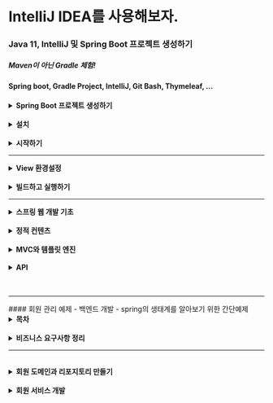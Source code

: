 # IntelliJ IDEA를 사용해보자.

### Java 11, IntelliJ 및 Spring Boot 프로젝트 생성하기
##### Maven이 아닌 Gradle 체험!
#### Spring boot, Gradle Project, IntelliJ, Git Bash, Thymeleaf, ...
<Style>
    summary {
        font-weight: bold;
    }
    .subtitle {
        font-weight: bold;
    }
</Style>
<details>
    <summary>Spring Boot 프로젝트 생성하기</summary>
    </br>
    <p>스프링 부트 스타터 사이트로 이동해서 스프링 프로젝트 생성하기</p>
    <p><a href="https://start.spring.io" >https://start.spring.io</a></p>
    <p>참고 : 버전에서 (SNAPSHOT) 혹은 다른 영어가 붙은 버전은 정식 RELEASE된 버전이 아니다.</p>
    <p>Dependencies : Spring Web, Thymeleaf</p>
    <p>* build.gradle</p>
    <pre>
    <code>
    plugins {
	id 'org.springframework.boot' version '2.7.5'
	id 'io.spring.dependency-management' version '1.0.15.RELEASE'
	id 'java'
}

group = 'hello'
version = '0.0.1-SNAPSHOT'
sourceCompatibility = '11'

repositories {
	mavenCentral()
}

dependencies {
	implementation 'org.springframework.boot:spring-boot-starter-thymeleaf'
	implementation 'org.springframework.boot:spring-boot-starter-web'
	testImplementation 'org.springframework.boot:spring-boot-starter-test'
	developmentOnly 'org.springframework.boot:spring-boot-devtools'
}

tasks.named('test') {
	useJUnitPlatform()
}
    </code>
    </pre>
</details>
</br>

<details>
    <summary>설치</summary>
    </br>
    <p>JDK 8 버전을 받을 때와 동일하게 설치한다.</p>
    <p>다만, 이번 연습은 JDK 11을 사용하기 때문에 11을 설치.<a href="https://www.oracle.com/kr/java/technologies/javase/jdk11-archive-downloads.html">JDK 11 설치링크</a></p>
    <p>IntelliJ는 그냥 알아서 무료판 받아서 하면 된다.</p>
    <p><a href="https://goddaehee.tistory.com/195">IntelliJ 설치 참고</a></p>
</details>
</br>

<details>
    <summary>시작하기</summary>
    </br>
    <p class="subtitle">동작 확인</p>
    <li>기본 메인 클래스 실행</li>
    <li>스프링 부트 메인 실행 후 에러페이지로 간단하게 동작 확인( http://localhost:8080 )</li>
    <hr>
    <li class="subtitle">IntelliJ Gradle 대신에 자바 직접 실행 설정하기</li>
    <ul><p>상단 탭 메뉴 중 FIle => Settings => gradle 검색</p></ul>
    <ul><p>Build and run using 및 Run tests using 값 => 'IntelliJ IDEA'로 변경</p></ul>
    <ul><p>참고 : 윈도우에서 단축키 조회하기 : File => Settings => keymap</p></ul>
    <ul><p>Refactor This 단축키 : Ctrl + Alt + Shift + T</p></ul>
    </br>
    <li class="subtitle">IntelliJ JDK 설치 확인</li>
    <ul><li class="subtitle">프로젝트 JDK 설정</li></ul>
    <ul><li class="subtitle">gradle JDK 설정</li></ul>
    </br>
    <p class="subtitle">프로젝트 JDK 설정 확인</p>
    <p>* Windows: File => Project Structure(Ctrl+Alt+Shift+S) => Project SDK에서 java 버전 확인</br>
    * Mac: File => Project Structure (⌘;) => Project SDK에서 java 버전 확인</p>
    </br>
    <p class="subtitle">gradle JDK 설정 ( 위에서 설정 완료 )</p>
    <p>* Windows: File Settings(Ctrl+Alt+S)
    </br>
    * Mac: IntelliJ IDEA | Preferences(⌘,)</p>
    <p> Build and run using를 IntelliJ IDEA로 선택</br>
    Build tests using를 IntelliJ IDEA로 선택</br>
    Gradle JVM을 새로 설치한 자바 11로 지정</p>
    </br>
    <hr>
    <p class="subtitle">라이브러리 살펴보기</p>
    </br>
    <li class="subtitle">Gradle은 의존관계가 있는 라이브러리를 함께 다운로드 함.</li>
    </br>
    <p class="subtitle">스프링 부트 라이브러리</p>
    <li>
    spring-boot-starter-web
    <li>spring-boot-starter-tomcat: 톰캣 (웹서버)</li>
    <li>spring-webmvc: 스프링 웹 MVC</li>
    <li>spring-boot-starter-thymeleaf: 타임리프 템플릿 엔진(View)</li>
    <li>spring-boot-starter(공통): 스프링 부트 + 스프링 코어 + 로깅
    <li>spring-boot
    <ul>* spring-core</ul>
    </li>
    <li>spring-boot-starter-logging
    <ul>* logback, slf4j</ul>
    </li></li></li>
    </br>
    <p class="subtitle">테스트 라이브러리</P>
    <li>spring-boot-starter-test
    <ul>* junit: 테스트 프레임워크</ul>
    <ul>* mockito: 목 라이브러리</ul>
    <ul>* assertj: 테스트 코드를 좀 더 편하게 작성하게 도와주는 라이브러리</ul>
    <ul>* spring-test-: 스프링 통합 테스트 지원</ul>
    </li>
</details>
<hr>
<details>
    <summary class="subtitle">View 환경설정</summary>
    <li>Welcome Page 만들기</li>
    <code>
    resoures/static/index.html
    </code>

    
    <!DOCTYPE html>
    <html lang="ko">
    <head>
        <meta charset="UTF-8">
        <title>Hello</title>
    </head>
    <body>
    <p>Hello 인데요?</p>
    <a href="/hello">hello</a>
    </body>
    </html>
<li>스프링 부트가 제공하는 Welcome Page기능</li>
<ul><li><code>static/index.html</code>을 올려두면 Welcome page 기능을 제공한다.</li></ul>
<ul><li><a href="https://docs.spring.io/spring-boot/docs/2.3.1.RELEASE/reference/html/spring-boot-features.html#boot-features-spring-mvc-welcome-page">2.3.1.RELEASE버전 문서</a></li></ul>
</br>
<p class="subtitle">Thymeleaf템플릿 엔진</p>
<li>thymeleaf 공식 사이트:<a href=" https://www.thymeleaf.org/">https://www.thymeleaf.org/</a></li>
<li>스프링 공식 튜토리얼: <a href="https://spring.io/guides/gs/serving-web-content/">링크</a></li>
<li>스프링부트 메뉴얼: <a href="https://docs.spring.io/spring-boot/docs/2.3.1.RELEASE/reference/
html/spring-boot-features.html#boot-features-spring-mvc-template-engines">링크 지금 쓰는것은 2.7.5 버전인데 강의에서 (2.3.1.버전 사용중)</a></li>
<hr>
<code>src/main/java/helo.hellospring.controller/HelloController.java</code>
<pre>
<code>
@Controller
public class HelloController {
 @GetMapping("hello")
 public String hello(Model model) {
 model.addAttribute("data", "hello!!");
 return "hello";
 }
}
</code>
</pre>
</br>
<code>resources/templates/hello.html</code>

    <!DOCTYPE HTML>
    <html xmlns:th="http://www.thymeleaf.org">
    <head>
    <title>Hello</title>
    <meta http-equiv="Content-Type" content="text/html; charset=UTF-8" />
    </head>
    <body>
    <p th:text="'안녕하세요. ' + ${data}" >안녕하세요. 손님</p>
    </body>
    </html>
<p class="subtitle">thymeleaf 템플릿엔진 동작 확인</p>
<li>실행주소 : <a href="http://localhost:8080/hello">http://localhost:8080/hello</a></li>
</br>
<li>컨트롤러에서 리턴 값으로 문자를 반환하면 뷰 리졸버( viewResolver )가 화면을 찾아서 처리한다.
    <ul>스프링 부트 템플릿엔진 기본 viewName 매핑</ul>
    <ul>resources:templates/ +{ViewName}+ .html</ul>
</li>
<p> 참고: spring-boot-devtools 라이브러리를 추가하면, html 파일을 컴파일만 해주면 서버 재시작 없이
View 파일 변경이 가능하다.
> 인텔리J 컴파일 방법: 메뉴 build => Recompile</br>구글링해서 devtools 라이브러리 추가 가능.</p>
</details>
</br>
<details>
    <summary>빌드하고 실행하기</summary>
    </br>
    <li>콘솔로 이동</li>
    <ul><li>./gradlew build</li></ul>
    <ul><li>cd build/libs</li></ul>
    <ul><li>java -jar hello-spring-0.0.1-SNAPSHOT.jar</li></ul>
    <ul><li>실행 확인</li></ul>
    </br>
    <p class="subtitle">윈도우 사용자를 위한 팁</P>
    <li>콘솔로 이동 => cmd로 이동</li>
    <li>./gradlew => gradlew.bat 실행</li>
    <li>cmd에서 gradlew.bat를 실행하려면 gradlew하고 엔터.</li>
    <li>gradlew build</li>
    <li>폴더 목록 확인 dir (git bash에서는 ls)</li>
    <li>윈도우에서 Git bash 터미널 사용하기 <a href="https://www.inflearn.com/questions/53961">링크</a></li>
</details>
<hr>
<details>
    <summary>스프링 웹 개발 기초</summary>
    <li>정적 컨텐츠</li>
    <li>MVC와 템플릿 엔진</li>
    <details>
        <summary>API</summary>
        <p>쉽게 말하면, JSON이라는 데이터 포맷으로 클라이언트에게 데이터를 전달하는 방식.</p>
        <p>Vue, React등 API로 데이터만 내려주면 화면은 클라이언트가 알아서 그리고 정리하는 방식.</p>
        <p>혹은 서버끼리 통신할 때.</p>
    </details>
</details>
</br>
<details>
    <summary>정적 컨텐츠</summary>
    <p>스프링 부트 정적 컨텐츠 기능</p>
    <a href="https://docs.spring.io/spring-boot/docs/2.3.1.RELEASE/reference/html/spring-bootfeatures.html#boot-features-spring-mvc-static-content">https://docs.spring.io/spring-boot/docs/2.3.1.RELEASE/reference/html/spring-bootfeatures.html#boot-features-spring-mvc-static-content</a>
    </br>
<code>resources/static/hello-static.html</code> 

    <!DOCTYPE HTML>
    <html>
    <head>
    <title>static content</title>
    <meta http-equiv="Content-Type" content="text/html; charset=UTF-8" />
    </head>
    <body>
    정적 컨텐츠 입니다.
    </body>
    </html>

<p class="subtitle"><a href="http://localhost:8080/hello-static.html">실행</a></p>
</details>
</br>
<details>
    <summary>MVC와 템플릿 엔진</summary>
    <p>MVC : Model, View, Controller</p>
    </br>
    <p class="subtitle">Controller</p>
    <pre><code>
    @Controller
public class HelloController {
 @GetMapping("hello-mvc")
 public String helloMvc(@RequestParam("name") String name, Model model) {
 model.addAttribute("name", name);
 return "hello-template";
 }
}
    </code></pre>
    </br>
    <p class="subtitle">View</p>
    <code>resources/templates/hello-template.html</code>

    <html xmlns:th="http://www.thymeleaf.org">
    <body>
    <p th:text="'hello ' + ${name}">hello! empty</p>
    </body>
    </html>

<p>실행 : <a href="http://localhost:8080/hello-mvc?name=spring!!!">http://localhost:8080/hello-mvc?name=spring!!!</a></p>
</details>
</br>
<details>
    <summary>API</summary>
    </br>
    <p class="subtitle">@ResponseBody 문자 반환</p>
    <pre><code>
    @Controller
public class HelloController {
 @GetMapping("hello-string")
 @ResponseBody
 public String helloString(@RequestParam("name") String name) {
 return "hello " + name;
 }
}
    </code></pre>
    <li>@ResponseBody를 사용하여 뷰 리졸버(viewResolver)를 사용하지 않게 되었음.</li>
    <li>대신, Http의 Body에 문자 내용을 직접 반환시켜 문자를 나타냄</li>
<p><a href="http://localhost:8080/hello-string?name=spring!!!">http://localhost:8080/hello-string?name=spring!!!</a></p>
<p>출력 화면 : hello spring!!!</p>
</br>
<p class="subtitle">@ResponseBody 객체 반환 (JSON)</p>
<pre><code>
@Controller
public class HelloController {
 @GetMapping("hello-api")
 @ResponseBody
 public Hello helloApi(@RequestParam("name") String name) {
 Hello hello = new Hello();
 hello.setName(name);
 return hello;
 }
 static class Hello {
 private String name;
 public String getName() {
 return name;
 }
 public void setName(String name) {
 this.name = name;
 }
 }
}
</code></pre>
<li>@ResponseBody를 사용하고, 객체를 반환하면 객체가 JSON으로 변환되어 나타난다.</li>
<ul><li>Spring의 Container에서 @ResponseBody가 있으면, HttpMessageConverter가 동작한다.</li></ul>
<ul><li>기본 문자처리: StringHttpMessageConverter</li></ul>
<ul><li>기본 객체처리: MappingJackson2HttpMessageConverter</li></ul>
<ul><li>byte 처리 등등 기타 여러 HttpMessageConverter가 기본으로 등록되어 있음</li></ul>
</br>
<p>참고: 클라이언트의 HTTP Accept 해더와 서버의 컨트롤러 반환 타입 정보 둘을 조합해서
HttpMessageConverter 가 선택된다.</p>
</details>
</br></br>
<hr>
#### 회원 관리 예제 - 백엔드 개발 - spring의 생태계를 알아보기 위한 간단예제
<details>
    <summary>목차</summary>
    <li>비즈니스 요구사항 정리</li>
    <li>회원 도메인과 리포지토리 만들기</li>
    <li>회원 리포지토리 테스트 케이스 작성</li>
    <li>회원 서비스 개발</li>
    <li>회원 서비스 테스트</li>
</details>
</br>
<details>
    <summary>비즈니스 요구사항 정리</summary>
    <li>데이터: 회원ID, 이름</li>
    <li>기능: 회원 등록, 조회</li>
    <li>아직 데이터 저장소가 선정되지 않았음.(가상 시나리오)</li>
    </br>
    <p>일반적인 웹 어플리케이션 계층 구조</p>
    <img src="./일반적 웹어플리케이션 구조.png">
    <li>컨트롤러: 웹 MVC의 컨트롤러 역할</li>
    <li>서비스: 핵심 비즈니스 로직 구현</li>
    <li>리포지토리: 데이터베이스에 접근, 도메인 객체를DB에 저장하고 관리</li>
    <li>도메인: 비즈니스 도메인 객체, ex)회원, 주문, 쿠폰 등등 주로 데이터베이스에 저장하고 관리</li>
    </br>
    <p>클래스 의존관계</p>
    <img src="./클래스 의존관계.png">
    <li>아직 데이터 저장소가 선정되기 전, 우선 인터페이스로 구현 클래스를 변경할 수 있도록 설계</li>
    <li>데이터 저장소는 RDB, NoSQL 등등 다양한 저장소를 고민중인 상황으로 가정한다.</li>
    <li>개발을 진행하기 위해서 초기 개발 단계에서는 구현체로 가벼운 메모리 기반의 데이터 저장소 사용</li>
</details>
<hr>
</br>
<details>
    <summary>회원 도메인과 리포지토리 만들기</summary>
    </br>
    <p class="subtitle">회원 객체</p>

    package hello.hellospring.domain;
    public class Member {
    
    private Long id;
    private String name;
    public Long getId() {
    return id;
    }
    public void setId(Long id) {
    this.id = id;
    }
    public String getName() {
    return name;
    }
    public void setName(String name) {
    this.name = name;
    }
    }
</br>
    <p class="subtitle">회원 리포지토리 인터페이스</p>

    package hello.hellospring.repository;
    import hello.hellospring.domain.Member;
    import java.util.List;
    import java.util.Optional;
    public interface MemberRepository {
    Member save(Member member);
    Optional<Member> findById(Long id);
    Optional<Member> findByName(String name);
    List<Member> findAll();
    }
</br>
    <p class="subtitle">회원 리포지토리 메모리 구현체</p>

    package hello.hellospring.repository;
    import hello.hellospring.domain.Member;
    import java.util.*;
    /**
    * 동시성 문제가 고려되어 있지 않음, 실무에서는 ConcurrentHashMap, AtomicLong 사용 고려
    */
    public class MemoryMemberRepository implements MemberRepository {
    private static Map<Long, Member> store = new HashMap<>();
    private static long sequence = 0L;
    @Override
    public Member save(Member member) {
    member.setId(++sequence);
    store.put(member.getId(), member);
    return member;
    }
    @Override
    public Optional<Member> findById(Long id) {
    return Optional.ofNullable(store.get(id));
    }
    @Override
    public List<Member> findAll() {
    return new ArrayList<>(store.values());
    }
    @Override
    public Optional<Member> findByName(String name) {
    return store.values().stream()
    .filter(member -> member.getName().equals(name))
    .findAny();
    }
    public void clearStore() {
    store.clear();
    }
    }
    
</br>
<h4>회원 리포지토리 테스트 케이스 작성</h4>
<p>개발한 기능을 실행해서 테스트 할 때 자바의 main 메서드를 통해서 실행하거나, 웹 애플리케이션의
컨트롤러를 통해서 해당 기능을 실행한다. 이러한 방법은 준비하고 실행하는데 오래 걸리고, 반복 실행하기
어렵고 여러 테스트를 한번에 실행하기 어렵다는 단점이 있다. 자바는 JUnit이라는 프레임워크로 테스트를
실행해서 이러한 문제를 해결한다.</p>
</br>
<p>src/test/java 하위 폴더에 생성하기 - test 폴더가 포인트</p>

    package hello.hellospring.repository;
    import hello.hellospring.domain.Member;
    import org.junit.jupiter.api.AfterEach;
    import org.junit.jupiter.api.Test;
    import java.util.List;
    import java.util.Optional;
    import static org.assertj.core.api.Assertions.*;
    class MemoryMemberRepositoryTest {
    MemoryMemberRepository repository = new MemoryMemberRepository();
    @AfterEach
    public void afterEach() {
    repository.clearStore();
    }
    @Test
    public void save() {
    //given
    Member member = new Member();
    member.setName("spring");
    //when
    repository.save(member);
    //then
    Member result = repository.findById(member.getId()).get();
    assertThat(result).isEqualTo(member);
    }
    @Test
    public void findByName() {
    //given
    Member member1 = new Member();
    member1.setName("spring1");
    repository.save(member1);
    Member member2 = new Member();
    member2.setName("spring2");
    repository.save(member2);
    //when
    Member result = repository.findByName("spring1").get();
    //then
    assertThat(result).isEqualTo(member1);
    }
    @Test
    public void findAll() {
    //given
    Member member1 = new Member();
    member1.setName("spring1");
    repository.save(member1);
    Member member2 = new Member();
    member2.setName("spring2");
    repository.save(member2);
    //when
    List<Member> result = repository.findAll();
    //then
    assertThat(result.size()).isEqualTo(2);
    }
    }

<li>@AfterEach : 한번에 여러 테스트를 실행하면 메모리 DB에 직전 테스트의 결과가 남을 수 있다. 이렇게
되면 다음 이전 테스트 때문에 다음 테스트가 실패할 가능성이 있다. @AfterEach 를 사용하면 각 테스트가
종료될 때 마다 이 기능을 실행한다. 여기서는 메모리 DB에 저장된 데이터를 삭제한다.</li>
<li>테스트는 각각 독립적으로 실행되어야 하며, 테스트 순서에 의존관계가 있는 것은 좋은 테스트가 아니다.</li>
</details>
</br>
<details>
    <summary>회원 서비스 개발</summary>

    package hello.hellospring.service;
    import hello.hellospring.domain.Member;
    import hello.hellospring.repository.MemberRepository;
    import java.util.List;
    import java.util.Optional;
    public class MemberService {
    private final MemberRepository memberRepository = new
    MemoryMemberRepository();
    /**
    * 회원가입
    */
    public Long join(Member member) {
    validateDuplicateMember(member); //중복 회원 검증
    memberRepository.save(member);
    return member.getId();
    }
    private void validateDuplicateMember(Member member) {
    memberRepository.findByName(member.getName())
    .ifPresent(m -> {
    throw new IllegalStateException("이미 존재하는 회원입니다.");
    });
    }
    /**
    * 전체 회원 조회
    */
    public List<Member> findMembers() {
    return memberRepository.findAll();
    }
    public Optional<Member> findOne(Long memberId) {
    return memberRepository.findById(memberId);
    }
    }
</br>
    <h4>회원 서비스 테스트</h4>
    <p>기존에는 회원 서비스가 메모리 회원 리포지토리를 직접 생성하게 함.</p>

    public class MemberService {
    private final MemberRepository memberRepository = 
    new MemoryMemberRepository();
    }

</br>
    <p class="subtitle">회원 리포지토리의 코드가 회원 서비스 코드를 DI가능하게 변경</p>

    

</details>


